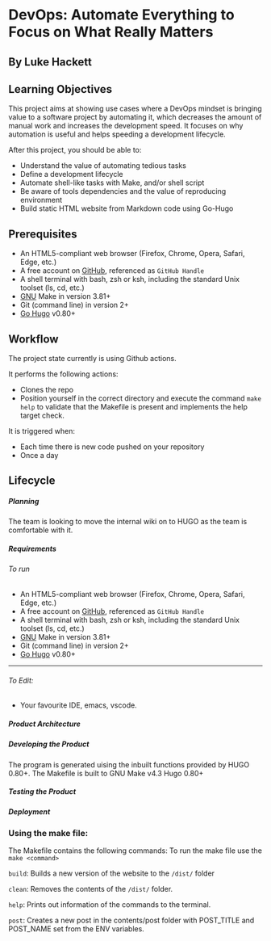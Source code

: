 # DevOps: Automate Everything to Focus on What Really Matters

## By Luke Hackett

## Learning Objectives

This project aims at showing use cases where a DevOps mindset is bringing value to a software project by automating it, which decreases the amount of manual work and increases the development speed. It focuses on why automation is useful and helps speeding a development lifecycle.

After this project, you should be able to:

-   Understand the value of automating tedious tasks
-   Define a development lifecycle
-   Automate shell-like tasks with Make, and/or shell script
-   Be aware of tools dependencies and the value of reproducing environment
-   Build static HTML website from Markdown code using Go-Hugo

## Prerequisites

-   An HTML5-compliant web browser (Firefox, Chrome, Opera, Safari, Edge, etc.)
-   A free account on [GitHub](https://github.com/), referenced as `GitHub Handle`
-   A shell terminal with bash, zsh or ksh, including the standard Unix toolset (ls, cd, etc.)
-   [GNU](https://www.gnu.org/software/make/) Make in version 3.81+
-   Git (command line) in version 2+
-   [Go Hugo](https://gohugo.io/) v0.80+

## Workflow

The project state currently is using Github actions.

It performs the following actions:

-   Clones the repo
-   Position yourself in the correct directory and execute the command `make help` to validate that the Makefile is present and implements the help target check.

It is triggered when:

-   Each time there is new code pushed on your repository
-   Once a day

## Lifecycle

##### Planning

The team is looking to move the internal wiki on to HUGO as the team is comfortable with it.

##### Requirements

###### To run

-   An HTML5-compliant web browser (Firefox, Chrome, Opera, Safari, Edge, etc.)
-   A free account on [GitHub](https://github.com/), referenced as `GitHub Handle`
-   A shell terminal with bash, zsh or ksh, including the standard Unix toolset (ls, cd, etc.)
-   [GNU](https://www.gnu.org/software/make/) Make in version 3.81+
-   Git (command line) in version 2+
-   [Go Hugo](https://gohugo.io/) v0.80+

---

###### To Edit:

-   Your favourite IDE, emacs, vscode.

##### Product Architecture

##### Developing the Product

The program is generated uising the inbuilt functions provided by HUGO 0.80+.
The Makefile is built to GNU Make v4.3
Hugo 0.80+

##### Testing the Product

##### Deployment

### Using the make file:

The Makefile contains the following commands:
To run the make file use the `make <command>`

`build`:
Builds a new version of the website to the `/dist/` folder

`clean`:
Removes the contents of the `/dist/` folder.

`help`:
Prints out information of the commands to the terminal.

`post`:
Creates a new post in the contents/post folder with POST_TITLE and POST_NAME
set from the ENV variables.
